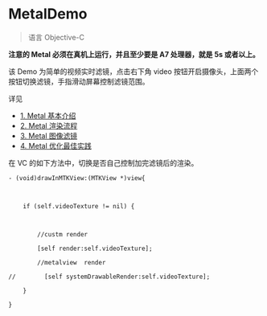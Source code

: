 # MetalDemo

> 语言 Objective-C

**注意的 Metal 必须在真机上运行，并且至少要是 A7 处理器，就是 5s 或者以上。**

该 Demo 为简单的视频实时滤镜，点击右下角 video 按钮开启摄像头，上面两个按钮切换滤镜，手指滑动屏幕控制滤镜范围。

详见

- [1. Metal 基本介绍]()
- [2. Metal 渲染流程]()
- [3. Metal 图像滤镜]()
- [4. Metal 优化最佳实践]()


在 VC 的如下方法中，切换是否自己控制加完滤镜后的渲染。

```
- (void)drawInMTKView:(MTKView *)view{

    

    if (self.videoTexture != nil) {

        

        //custm render

        [self render:self.videoTexture];

        //metalview  render

//        [self systemDrawableRender:self.videoTexture];

    }

}

```

